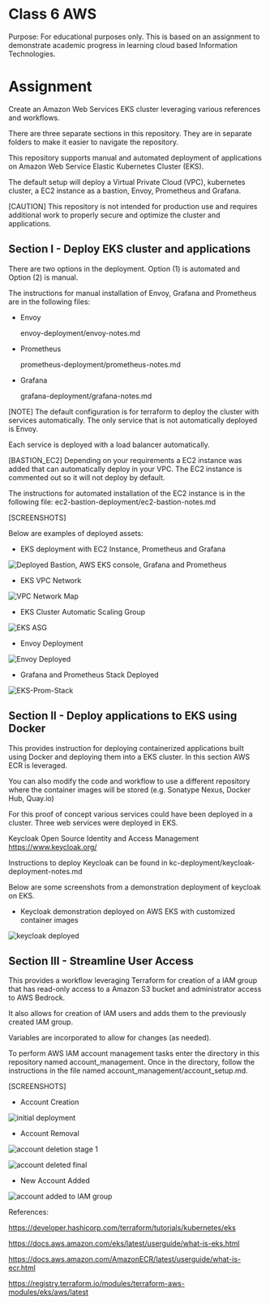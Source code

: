 # Class 6 AWS

Purpose: For educational purposes only. This is based on an assignment to demonstrate academic progress in learning cloud based Information Technologies.

# Assignment
Create an Amazon Web Services EKS cluster leveraging various references and workflows.

There are three separate sections in this repository. They are in separate folders to make it easier to navigate the repository.

This repository supports manual and automated deployment of applications on Amazon Web Service Elastic Kubernetes Cluster (EKS).

The default setup will deploy a Virtual Private Cloud (VPC), kubernetes cluster, a EC2 instance as a bastion, Envoy, Prometheus and Grafana.

[CAUTION] This repository is not intended for production use and requires additional work to properly secure and optimize the cluster and applications.

## Section I - Deploy EKS cluster and applications
There are two options in the deployment. Option (1) is automated and Option (2) is manual.

The instructions for manual installation of Envoy, Grafana and Prometheus are in the following files:
- Envoy

    envoy-deployment/envoy-notes.md

- Prometheus

    prometheus-deployment/prometheus-notes.md

- Grafana

    grafana-deployment/grafana-notes.md

[NOTE] The default configuration is for terraform to deploy the cluster with services automatically. The only service that is not automatically deployed is Envoy.

Each service is deployed with a load balancer automatically.

[BASTION_EC2] Depending on your requirements a EC2 instance was added that can automatically deploy in your VPC. The EC2 instance is commented out so it will not deploy by default. 

The instructions for automated installation of the EC2 instance is in the following file:
ec2-bastion-deployment/ec2-bastion-notes.md

[SCREENSHOTS]

Below are examples of deployed assets:

- EKS deployment with EC2 Instance, Prometheus and Grafana

![Deployed Bastion, AWS EKS console, Grafana and Prometheus ](/graphics/deployment-screenshot.jpg)


- EKS VPC Network 

![VPC Network Map](/graphics/eks-vpc-resource-map.png)


- EKS Cluster Automatic Scaling Group

![EKS ASG](/graphics/eks-cluster-auto-scaling-group.png)

- Envoy Deployment

![Envoy Deployed](/graphics/eks-envoy-deployment.png)

- Grafana and Prometheus Stack Deployed

![EKS-Prom-Stack](/graphics/eks-prom-grafana-stack.png)


## Section II - Deploy applications to EKS using Docker

This provides instruction for deploying containerized applications built using Docker and deploying them into a EKS cluster. In this section AWS ECR is leveraged. 

You can also modify the code and workflow to use a different repository where the container images will be stored (e.g. Sonatype Nexus, Docker Hub, Quay.io)


For this proof of concept various services could have been deployed in a cluster. Three web services were deployed in EKS. 

Keycloak Open Source Identity and Access Management https://www.keycloak.org/

Instructions to deploy Keycloak can be found in kc-deployment/keycloak-deployment-notes.md

Below are some screenshots from a demonstration deployment of keycloak on EKS.


- Keycloak demonstration deployed on AWS EKS with customized container images

![keycloak deployed](/graphics/keycloak-on-eks-custom-container-images.png)



## Section III - Streamline User Access

This provides a workflow leveraging Terraform for creation of a IAM group that has read-only access to a Amazon S3 bucket and administrator access to AWS Bedrock.

It also allows for creation of IAM users and adds them to the previously created IAM group.

Variables are incorporated to allow for changes (as needed).

To perform AWS IAM account management tasks enter the directory in this repository named account_management. Once in the directory, follow the instructions in the file named account_management/account_setup.md.

[SCREENSHOTS]

- Account Creation

![initial deployment](/graphics/acct-mgmt.jpg)


- Account Removal

![account deletion stage 1](/graphics/acct-mgmt-remove-macewindu.png)


![account deleted final](/graphics/acct-mgmt-macewindu-removed.png)


- New Account Added

![account added to IAM group](/graphics/acct-mgmt-new-user-added.png)


References: 

https://developer.hashicorp.com/terraform/tutorials/kubernetes/eks

https://docs.aws.amazon.com/eks/latest/userguide/what-is-eks.html

https://docs.aws.amazon.com/AmazonECR/latest/userguide/what-is-ecr.html

https://registry.terraform.io/modules/terraform-aws-modules/eks/aws/latest
